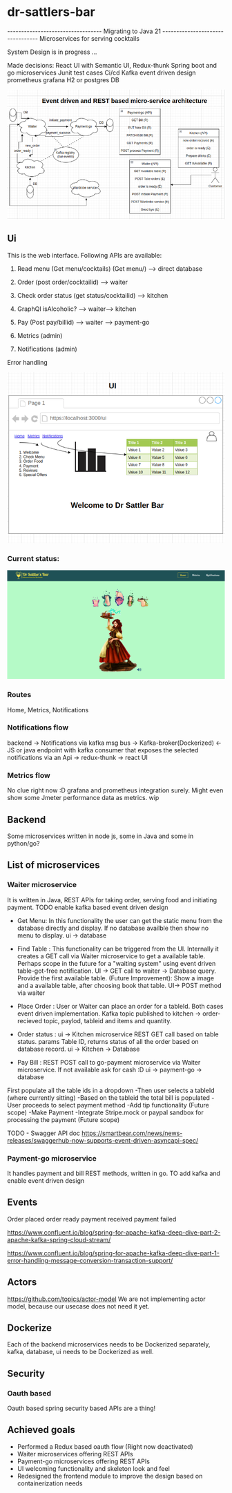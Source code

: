 # dr-sattlers-bar

---------------------------------- Migrating to Java 21 ---------------------------------
Microservices for serving cocktails

System Design is in progress ...

Made decisions:
React UI with Semantic UI, Redux-thunk
Spring boot and go microservices
Junit test cases
Ci/cd
Kafka event driven design
prometheus grafana
H2 or postgres DB

![Architecture](system-design.png)


## Ui
This is the web interface. Following APIs are available:
1) Read menu (Get menu/cocktails) (Get menu/) --> direct database
2) Order (post order/cocktailid) --> waiter
3) Check order status (get status/cocktailid) --> kitchen
4) GraphQl isAlcoholic? --> waiter--> kitchen
5) Pay (Post pay/billid) --> waiter --> payment-go

6) Metrics (admin)
7) Notifications (admin)

Error handling

![UX](ux.png)

### Current status:
![homepage](ui-home-page.png)

### Routes
Home, Metrics, Notifications

### Notifications flow
backend -> Notifications via kafka msg bus -> Kafka-broker(Dockerized) <- JS or java endpoint with kafka consumer that exposes the selected notifications via an Api -> redux-thunk -> react UI

### Metrics flow
No clue right now :D grafana and prometheus integration surely. Might even show some Jmeter performance data as metrics. wip

## Backend
Some microservices written in node js, some in Java and some in python/go?

## List of microservices

### Waiter microservice
It is written in Java, REST APIs for taking order, serving food and initiating payment. TODO enable kafka based event driven design

- Get Menu: In this functionality the user can get the static menu from the database directly and display. If no database availble then show no menu to display. ui -> database

- Find Table : This functionality can be triggered from the UI. Internally it creates a GET call via Waiter microservice to get a available table. Perhaps scope in the future for a "waiting system" using event driven table-got-free notification. 
  UI -> GET call to waiter -> Database query. Provide the first available table.
  (Future Improvement): Show a image and a available table, after choosing book that table. UI-> POST method via waiter
  
- Place Order : User or Waiter can place an order for a tableId. Both cases event driven implementation. Kafka topic published to kitchen -> order-recieved topic, paylod, tableid and items and quantity.
- Order status : ui -> Kitchen microservice REST GET call based on table status. params Table ID, returns status of all the order based on database record. ui -> Kitchen -> Database
- Pay Bill : REST POST call to go-payment microservice via Waiter microservice. If not available ask for cash :D ui -> payment-go -> database

 First populate all the table ids in a dropdown
  -Then user selects a tableId (where currently sitting)
  -Based on the tableid the total bill is populated
  -User proceeds to select payment method
  -Add tip functionality (Future scope)
  -Make Payment 
  -Integrate Stripe.mock or paypal sandbox for processing the payment (Future scope) 

TODO - Swagger API doc
https://smartbear.com/news/news-releases/swaggerhub-now-supports-event-driven-asyncapi-spec/

### Payment-go microservice
It handles payment and bill REST methods, written in go. TO add kafka and enable event driven design

## Events

Order placed
order ready
payment received
payment failed

https://www.confluent.io/blog/spring-for-apache-kafka-deep-dive-part-2-apache-kafka-spring-cloud-stream/

https://www.confluent.io/blog/spring-for-apache-kafka-deep-dive-part-1-error-handling-message-conversion-transaction-support/


## Actors
https://github.com/topics/actor-model
We are not implementing actor model, because our usecase does not need it yet.

## Dockerize
Each of the backend microservices needs to be Dockerized separately, kafka, database, ui needs to be Dockerized as well.

## Security
### Oauth based
Oauth based spring security based APIs are a thing!

## Achieved goals
- Performed a Redux based oauth flow (Right now deactivated)
- Waiter microservices offering REST APIs
- Payment-go microservices offering REST APIs
- UI welcoming functionality and skeleton look and feel
- Redesigned the frontend module to improve the design based on containerization needs


